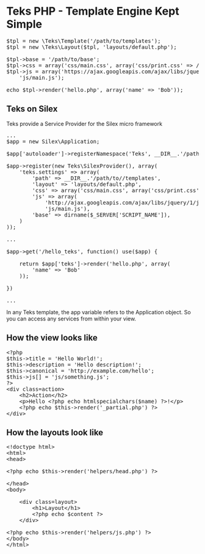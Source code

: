 # Teks PHP - Template Engine Kept Simple

<pre>$tpl = new \Teks\Template('/path/to/templates');
$tpl = new \Teks\Layout($tpl, 'layouts/default.php');

$tpl->base = '/path/to/base';
$tpl->css = array('css/main.css', array('css/print.css' => /*media:*/ 'print'));
$tpl->js = array('https://ajax.googleapis.com/ajax/libs/jquery/1/jquery.js', 
    'js/main.js');

echo $tpl->render('hello.php', array('name' => 'Bob'));
</pre>

## Teks on Silex
Teks provide a Service Provider for the Silex micro framework

<pre>...
$app = new Silex\Application;

$app['autoloader']->registerNamespace('Teks', __DIR__.'/path/to/vendors');

$app->register(new Teks\SilexProvider(), array(
    'teks.settings' => array(
        'path' => __DIR__.'/path/to//templates',
        'layout' => 'layouts/default.php',
        'css' => array('css/main.css', array('css/print.css' => 'print')),
        'js' => array(
            'http://ajax.googleapis.com/ajax/libs/jquery/1/jquery.min.js', 
            'js/main.js'),
        'base' => dirname($_SERVER['SCRIPT_NAME']),
    )
));

...

$app->get('/hello_teks', function() use($app) { 
    
    return $app['teks']->render('hello.php', array(
        'name' => 'Bob'
    ));

})

...</pre>

In any Teks template, the app variable refers to the Application object. So you 
can access any services from within your view.


## How the view looks like

<pre>&lt;?php
$this->title = 'Hello World!';
$this->description = 'Hello description!';
$this->canonical = 'http://example.com/hello';
$this->js[] = 'js/something.js';
?>
&lt;div class=action>
    &lt;h2>Action&lt;/h2>
    &lt;p>Hello &lt;?php echo htmlspecialchars($name) ?>!&lt;/p>
    &lt;?php echo $this->render('_partial.php') ?>
&lt;/div></pre>

## How the layouts look like

<pre>&lt;!doctype html>
&lt;html>
&lt;head>

&lt;?php echo $this->render('helpers/head.php') ?>

&lt;/head>
&lt;body>

    &lt;div class=layout>
        &lt;h1>Layout&lt;/h1>
        &lt;?php echo $content ?>
    &lt;/div>    

&lt;?php echo $this->render('helpers/js.php') ?>
&lt;/body>
&lt;/html></pre>